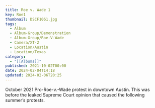```yaml
---
title: Roe v. Wade 1
key: Roe1
thumbnail: DSCF1061.jpg
tags:
  - Album
  - Album-Group/Demonstration
  - Album-Group/Roe-V-Wade
  - Camera/XT-2
  - Location/Austin
  - Location/Texas
category:
  - "[[Albums]]"
published: 2021-10-02T00:00
date: 2024-02-04T14:18
updated: 2024-02-06T20:25
---
```

October 2021 Pro-Roe-v.-Wade protest in downtown Austin. This was before the leaked Supreme Court opinion that caused the following summer’s protests.
 